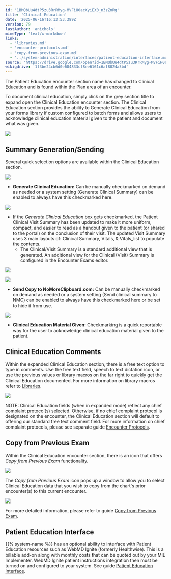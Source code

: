 ```yaml
---
id: '1BMQbUu4dtP5zu3RrRMyg-MVFiH0acXyiEX0_n3zZnRg'
title: 'Clinical Education'
date: '2025-06-16T16:13:53.389Z'
version: 79
lastAuthor: 'anichols'
mimeType: 'text/x-markdown'
links:
  - 'libraries.md'
  - 'encounter-protocols.md'
  - 'copy-from-previous-exam.md'
  - '../system-administration/interfaces/patient-education-interface.md'
source: 'https://drive.google.com/open?id=1BMQbUu4dtP5zu3RrRMyg-MVFiH0acXyiEX0_n3zZnRg'
wikigdrive: '1f3be24cb6d0e684833cf8ee6161c6af8024a3bd'
---
```

The Patient Education encounter section name has changed to Clinical Education and is found within the Plan area of an encounter.

To document clinical education, simply click on the grey section title to expand open the Clinical Education encounter section. The Clinical Education section provides the ability to Generate Clinical Education from your forms library if custom configured to batch forms and allows users to acknowledge clinical education material given to the patient and document what was given.

![](../clinical-education.assets/60e31fbb67bd10ad8055a8422134fba9.png)

## Summary Generation/Sending

Several quick selection options are available within the Clinical Education section.

![](../clinical-education.assets/1c89f9d11fa0acfe4f0f1cb5f657f4bf.png)

* <strong>Generate Clinical Education:</strong> Can be manually checkmarked on demand as needed or a system setting (Generate Clinical Summary) can be enabled to always have this checkmarked here.

![](../clinical-education.assets/de19abf64e1d296a405b5f21a77c7d2c.png)

* If the <em>Generate Clinical Education</em> box gets checkmarked, the Patient Clinical Visit Summary has been updated to make it more uniform, compact, and easier to read as a handout given to the patient (or shared to the portal) on the conclusion of their visit. The updated Visit Summary uses 3 main layouts of: Clinical Summary, Vitals, & Vitals_list to populate the contents.
    * The Clinical/Visit Summary is a standard additional view that is generated.  An additional view for the Clinical (Visit) Summary is configured in the Encounter Exams editor.

![](../clinical-education.assets/7942fa2ec186e446e6d61b950f956f39.png)

![](../clinical-education.assets/b9afe047a4eb6cc49c710affdbd3d417.png)

* <strong>Send Copy to NoMoreClipboard.com:</strong> Can be manually checkmarked on demand as needed or a system setting (Send clinical summary to NMC) can be enabled to always have this checkmarked here or be set to hide it from use.

![](../clinical-education.assets/4f7755904cf756855591aebc69c12ff2.png)

* <strong>Clinical Education Material Given:</strong>  Checkmarking is a quick reportable way for the user to acknowledge clinical education material given to the patient.

## Clinical Education Comments

Within the expanded Clinical Education section, there is a free text option to type in comments.  Use the free text field, speech to text dictation icon, or use the previous values or library macros on the far right to quickly get the Clinical Education documented.   For more information on library macros refer to [Libraries](libraries.md).

![](../clinical-education.assets/924687d427d082689df56ba93a3bb988.png)

NOTE: Clinical Education fields (when in expanded mode) reflect any chief complaint protocol(s) selected.  Otherwise, if no chief complaint protocol is designated on the encounter, the Clinical Education section will default to offering our standard free text comment field. For more information on chief complaint protocols, please see separate guide [Encounter Protocols](encounter-protocols.md).

## Copy from Previous Exam

Within the Clinical Education encounter section, there is an icon that offers *Copy from Previous Exam* functionality.

![](../clinical-education.assets/cfeda8d666b2a719f781d7274bd625c3.png)

The *Copy from Previous Exam* icon pops up a window to allow you to select Clinical Education data that you wish to copy from the chart's prior encounter(s) to this current encounter.

![](../clinical-education.assets/0e7c87befe56c513e30c5e327443ec07.png)

For more detailed information, please refer to guide [Copy from Previous Exam](copy-from-previous-exam.md#copy-existing-visits).

## Patient Education Interface

{{% system-name %}}  has an optional ability to interface with Patient Education resources such as WebMD Ignite (formerly Healthwise). This is a billable add-on along with monthly costs that can be quoted out by your MIE Implementer. WebMD Ignite patient instructions integration then must be turned on and configured to your system. See guide [Patient Education Interface](../system-administration/interfaces/patient-education-interface.md#patient-education-interface).
